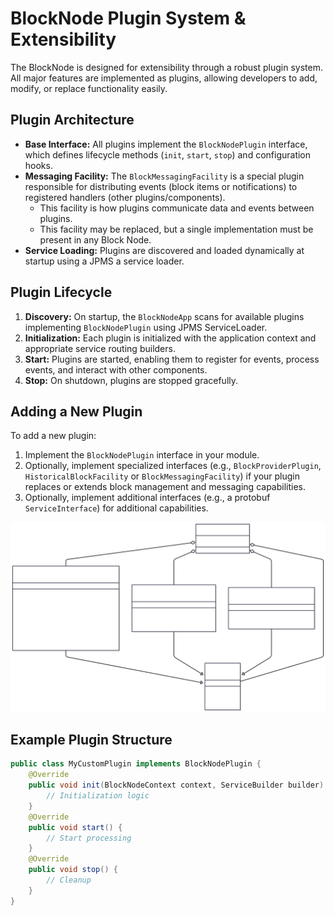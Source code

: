 # BlockNode Plugin System & Extensibility

The BlockNode is designed for extensibility through a robust plugin system.
All major features are implemented as plugins, allowing developers to add, modify, or replace functionality easily.

## Plugin Architecture

- **Base Interface:** All plugins implement the `BlockNodePlugin` interface, which defines lifecycle methods
  (`init`, `start`, `stop`) and configuration hooks.
- **Messaging Facility:** The `BlockMessagingFacility` is a special plugin responsible for distributing events
  (block items or notifications) to registered handlers (other plugins/components).
  - This facility is how plugins communicate data and events between plugins.
  - This facility may be replaced, but a single implementation must be present in any Block Node.
- **Service Loading:** Plugins are discovered and loaded dynamically at startup using a JPMS a service loader.

## Plugin Lifecycle

1. **Discovery:** On startup, the `BlockNodeApp` scans for available plugins implementing `BlockNodePlugin` using JPMS
   ServiceLoader.
2. **Initialization:** Each plugin is initialized with the application context and appropriate service routing builders.
3. **Start:** Plugins are started, enabling them to register for events, process events, and interact with other
   components.
4. **Stop:** On shutdown, plugins are stopped gracefully.

## Adding a New Plugin

To add a new plugin:

1. Implement the `BlockNodePlugin` interface in your module.
2. Optionally, implement specialized interfaces (e.g., `BlockProviderPlugin`, `HistoricalBlockFacility` or
   `BlockMessagingFacility`) if your plugin replaces or extends block management and messaging capabilities.
3. Optionally, implement additional interfaces (e.g., a protobuf `ServiceInterface`) for additional capabilities.

![block-node-plugin-class-diagram](./../../assets/block-node-plugin-class-diagram.svg)

## Example Plugin Structure

```java
public class MyCustomPlugin implements BlockNodePlugin {
    @Override
    public void init(BlockNodeContext context, ServiceBuilder builder) {
        // Initialization logic
    }
    @Override
    public void start() {
        // Start processing
    }
    @Override
    public void stop() {
        // Cleanup
    }
}
```
